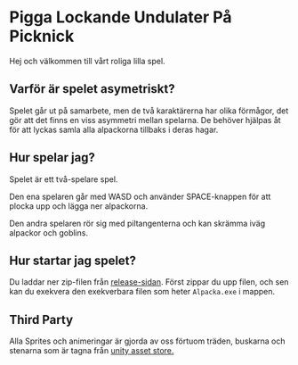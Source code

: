 # Pigga Lockande Undulater På Picknick
Hej och välkommen till vårt roliga lilla spel.

## Varför är spelet asymetriskt?
Spelet går ut på samarbete, men de två karaktärerna har olika förmågor, det gör att det finns en viss asymmetri mellan spelarna. De behöver hjälpas åt för att lyckas samla alla alpackorna tillbaks i deras hagar.

## Hur spelar jag?
Spelet är ett två-spelare spel.

Den ena spelaren går med WASD och använder SPACE-knappen för att plocka upp och lägga ner alpackorna.

Den andra spelaren rör sig med piltangenterna och kan skrämma iväg alpackor och goblins.

## Hur startar jag spelet?
Du laddar ner zip-filen från [release-sidan](https://github.com/antoneekstrom/d8-spelsylt-22/releases/tag/2). Först zippar du upp filen, och sen kan du exekvera den exekverbara filen som heter `Alpacka.exe` i mappen.

## Third Party
Alla Sprites och animeringar är gjorda av oss förtuom träden, buskarna och stenarna som är tagna från [unity asset store.](https://assetstore.unity.com/packages/2d/environments/vector-forest-scenery-209180)
